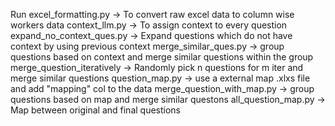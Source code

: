 Run excel_formatting.py -> To convert raw excel data to column wise workers data
context_llm.py -> To assign context to every question
expand_no_context_ques.py -> Expand questions which do not have context by using previous context
merge_similar_ques.py -> group questions based on context and merge similar questions within the group
merge_question_iteratively -> Randomly pick n questions for m iter and merge similar questions
question_map.py -> use a external map .xlxs file and add "mapping" col to the data
merge_question_with_map.py -> group questions based on map and merge similar questons
all_question_map.py -> Map between original and final questions
